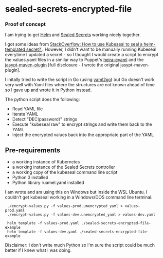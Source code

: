 # sealed-secrets-encrypted-file
### Proof of concept

I am trying to get [Helm](https://helm.sh/) and [Sealed Secrets](https://github.com/bitnami-labs/sealed-secrets) working nicely together.  

I got some ideas from [StackOverflow: How to use Kubeseal to seal a helm-templated secret?
](https://stackoverflow.com/questions/58161224/how-to-use-kubeseal-to-seal-a-helm-templated-secret).  However, I didn't want to be manually running Kubeseal everytime I updated a secret - so I thought I would create a script to encrypt the values.yaml files in a similar way to Puppet's [heira-eyaml](https://github.com/voxpupuli/hiera-eyaml) and the [jasypt-maven-plugin](https://github.com/ulisesbocchio/jasypt-spring-boot/tree/master/jasypt-maven-plugin) [full disclosure - I wrote the original jasypt-maven-plugin].

I initally tried to write the script in Go (using [yaml2go](https://github.com/PrasadG193/yaml2go)) but Go doesn't work very well with Yaml files where the structures are not known ahead of time so I gave up and wrote it in Python instead.

The python script does the following:
* Read YAML file
* Iterate YAML
* Detect "DEC(password)" strings
* Execute "kubeseal raw" to encrypt strings and write them back to the YAML
* Inject the encrypted values back into the appropriate part of the YAML

## Pre-requirements

* a working instance of Kubernetes
* a working instance of the Sealed Secrets controller
* a working copy of the kubeseal command line script
* Python 3 installed
* Python library ruamel.yaml installed

I am wrote and am using this on Windows but inside the WSL Ubuntu.  I couldn't get kubeseal working in a Windows/DOS command line terminal.

```
 ./encrypt-values.py -f values-prod.unencrypted_yaml > values-prod.yaml
 ./encrypt-values.py -f values-dev.unencrypted_yaml > values-dev.yaml

 helm template -f values-prod.yaml ./sealed-secrets-encrypted-file-example
 helm template -f values-dev.yaml ./sealed-secrets-encrypted-file-example
 ```

 Disclaimer: I don't write much Python so I'm sure the script could be much better if I knew what I was doing.